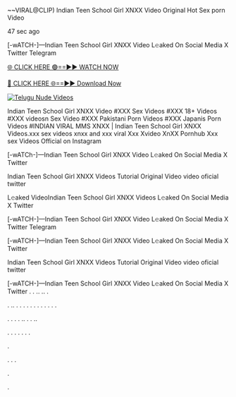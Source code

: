 ~~VIRAL@CLIP) Indian Teen School Girl XNXX Video Original Hot Sex porn Video

47 sec ago

[-wATCH-]—Indian Teen School Girl XNXX Video L𝚎aked On Social Media X Twitter Telegram

[🌐 CLICK HERE 🟢==►► WATCH NOW](https://viral-xone.blogspot.com/2025/01/valovideo.html)

[🔴 CLICK HERE 🌐==►► Download Now](https://viral-xone.blogspot.com/2025/01/valovideo.html)

[![Telugu Nude Videos](https://i.imgur.com/dJHk4Zq.gif)](https://viral-xone.blogspot.com/2025/01/valovideo.html)

Indian Teen School Girl XNXX Video #XXX Sex Videos #XXX 18+ Videos #XXX videosn Sex Video #XXX Pakistani Porn Videos #XXX Japanis Porn Videos #INDIAN VIRAL MMS XNXX | Indian Teen School Girl XNXX Videos.xxx sex videos xnxx and xxx viral Xxx Xvideo XnXX Pornhub Xxx sex Videos Official on Instagram

[-wATCh-]—Indian Teen School Girl XNXX Video L𝚎aked On Social Media X Twitter

Indian Teen School Girl XNXX Videos Tutorial Original Video video oficial twitter

L𝚎aked VideoIndian Teen School Girl XNXX Videos L𝚎aked On Social Media X Twitter

[-wATCH-]—Indian Teen School Girl XNXX Video L𝚎aked On Social Media X Twitter Telegram

[-wATCH-]—Indian Teen School Girl XNXX Video L𝚎aked On Social Media X Twitter

Indian Teen School Girl XNXX Videos Tutorial Original Video video oficial twitter

[-wATCH-]—Indian Teen School Girl XNXX Video L𝚎aked On Social Media X Twitter
.
.
..
..
.

.
..
.
.
.
.
.
.
.
.
.
.
.
.

.
.
.
.
..
.
.
..




.
.
.
.
.
.
.

.

.
.
.

.

.
